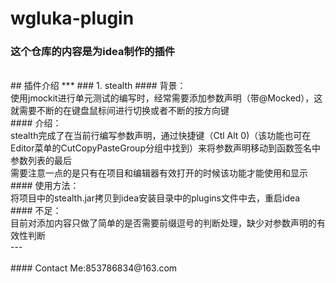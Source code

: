 # wgluka-plugin
### 这个仓库的内容是为idea制作的插件
<br>
## 插件介绍
***
### 1. stealth
#### 背景：
<br>
使用jmockit进行单元测试的编写时，经常需要添加参数声明（带@Mocked），这就需要不断的在键盘鼠标间进行切换或者不断的按方向键
<br>
#### 介绍：
<br>
stealth完成了在当前行编写参数声明，通过快捷键（Ctl Alt 0)（该功能也可在Editor菜单的CutCopyPasteGroup分组中找到）来将参数声明移动到函数签名中参数列表的最后
<br>
需要注意一点的是只有在项目和编辑器有效打开的时候该功能才能使用和显示
<br>
#### 使用方法：
<br>
将项目中的stealth.jar拷贝到idea安装目录中的plugins文件中去，重启idea
<br>
#### 不足：
<br>
目前对添加内容只做了简单的是否需要前缀逗号的判断处理，缺少对参数声明的有效性判断
<br>
---

<br>
<br>
#### Contact Me:853786834@163.com
